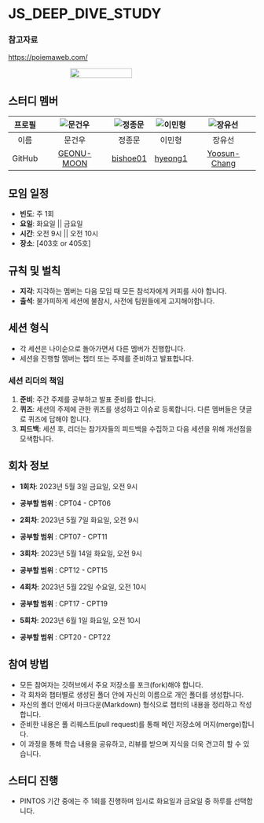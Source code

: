 # JS_DEEP_DIVE_STUDY

### 참고자료
https://poiemaweb.com/

<div style="display:flex; justify-content:center;">
<img 
  style="width:50%;"
  src="https://github.com/bishoe01/JS_DEEP_DIVE_STUDY/assets/50870343/4b2bdf3b-c8fd-42a5-8fb8-526729270398" >
</div>

## 스터디 멤버

| 프로필 | ![문건우](https://github.com/GEONU-MOON.png?size=100) | ![정종문](https://github.com/bishoe01.png?size=100) | ![이민형](https://github.com/hyeong1.png?size=100) | ![장유선](https://github.com/Yoosun-Chang.png?size=100) |
|:------:|:------:|:------:|:------:|:------:|
| 이름   | 문건우 | 정종문 | 이민형 | 장유선 |
| GitHub | [GEONU-MOON](https://github.com/GEONU-MOON) | [bishoe01](https://github.com/bishoe01) | [hyeong1](https://github.com/hyeong1) | [Yoosun-Chang](https://github.com/Yoosun-Chang) |

## 모임 일정

- **빈도**: 주 1회
- **요일**: 화요일 || 금요일
- **시간**: 오전 9시 || 오전 10시
- **장소**: [403호 or 405호]

## 규칙 및 벌칙

- **지각**: 지각하는 멤버는 다음 모임 때 모든 참석자에게 커피를 사야 합니다.
- **출석**: 불가피하게 세션에 불참시, 사전에 팀원들에게 고지해야합니다.

## 세션 형식

- 각 세션은 나이순으로 돌아가면서 다른 멤버가 진행합니다. 
- 세션을 진행할 멤버는 챕터 또는 주제를 준비하고 발표합니다.

### 세션 리더의 책임

1. **준비**: 주간 주제를 공부하고 발표 준비를 합니다.
2. **퀴즈**: 세션의 주제에 관한 퀴즈를 생성하고 이슈로 등록합니다. 다른 멤버들은 댓글로 퀴즈에 답해야 합니다.
3. **피드백**: 세션 후, 리더는 참가자들의 피드백을 수집하고 다음 세션을 위해 개선점을 모색합니다.

## 회차 정보

- **1회차**: 2023년 5월 3일 금요일, 오전 9시
- **공부할 범위** : CPT04 - CPT06

- **2회차**: 2023년 5월 7일 화요일, 오전 9시
- **공부할 범위** : CPT07 - CPT11

- **3회차**: 2023년 5월 14일 화요일, 오전 9시
- **공부할 범위** : CPT12 - CPT15

- **4회차**: 2023년 5월 22일 수요일, 오전 10시
- **공부할 범위** : CPT17 - CPT19

- **5회차**: 2023년 6월 1일 화요일, 오전 10시
- **공부할 범위** : CPT20 - CPT22
## 참여 방법

- 모든 참여자는 깃허브에서 주요 저장소를 포크(fork)해야 합니다. 
- 각 회차와 챕터별로 생성된 폴더 안에 자신의 이름으로 개인 폴더를 생성합니다.
- 자신의 폴더 안에서 마크다운(Markdown) 형식으로 챕터의 내용을 정리하고 작성합니다.
- 준비한 내용은 풀 리퀘스트(pull request)를 통해 메인 저장소에 머지(merge)합니다.
- 이 과정을 통해 학습 내용을 공유하고, 리뷰를 받으며 지식을 더욱 견고히 할 수 있습니다.

## 스터디 진행

- PINTOS 기간 중에는 주 1회를 진행하며 임시로 화요일과 금요일 중 하루를 선택합니다.
